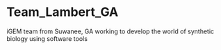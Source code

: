 # Team_Lambert_GA
iGEM team from Suwanee, GA working to develop the world of synthetic biology using software tools
